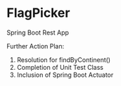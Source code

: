 # FlagPicker
Spring Boot Rest App

Further Action Plan:

1. Resolution for findByContinent() 
2. Completion of Unit Test Class
3. Inclusion of Spring Boot Actuator 
